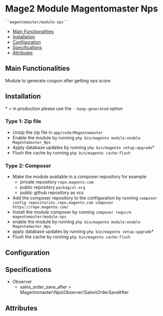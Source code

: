 # Mage2 Module Magentomaster Nps

    ``magentomaster/module-nps``

 - [Main Functionalities](#markdown-header-main-functionalities)
 - [Installation](#markdown-header-installation)
 - [Configuration](#markdown-header-configuration)
 - [Specifications](#markdown-header-specifications)
 - [Attributes](#markdown-header-attributes)


## Main Functionalities
Module to generate coupon after getting nps score

## Installation
\* = in production please use the `--keep-generated` option

### Type 1: Zip file

 - Unzip the zip file in `app/code/Magentomaster`
 - Enable the module by running `php bin/magento module:enable Magentomaster_Nps`
 - Apply database updates by running `php bin/magento setup:upgrade`\*
 - Flush the cache by running `php bin/magento cache:flush`

### Type 2: Composer

 - Make the module available in a composer repository for example:
    - private repository `repo.magento.com`
    - public repository `packagist.org`
    - public github repository as vcs
 - Add the composer repository to the configuration by running `composer config repositories.repo.magento.com composer https://repo.magento.com/`
 - Install the module composer by running `composer require magentomaster/module-nps`
 - enable the module by running `php bin/magento module:enable Magentomaster_Nps`
 - apply database updates by running `php bin/magento setup:upgrade`\*
 - Flush the cache by running `php bin/magento cache:flush`


## Configuration




## Specifications

 - Observer
	- sales_order_save_after > Magentomaster\Nps\Observer\Sales\OrderSaveAfter


## Attributes



